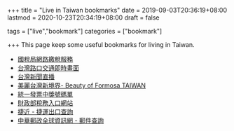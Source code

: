 +++
title = "Live in Taiwan bookmarks"
date = 2019-09-03T20:36:19+08:00
lastmod = 2020-10-23T20:34:19+08:00
draft = false

tags = ["live","bookmark"]
categories = ["bookmark"]

+++
This page keep some useful bookmarks for living in Taiwan.
<!--more-->

- [國稅局網路繳稅服務](https://paytax.nat.gov.tw/)
- [台灣路口交通即時畫面](https://cctv.taskinghouse.com/)
- [台灣新聞直播](https://cctv.taskinghouse.com/tv/)
- [美麗台灣新境界- Beauty of Formosa TAIWAN](https://www.twbest1.com/)
- [統一發票中獎號碼單](https://www.etax.nat.gov.tw/etw-main/web/ETW183W1/)
- [財政部稅務入口網站](https://www.etax.nat.gov.tw/etwmain/?orgId=FDC)
- [捷近 - 捷運出口查詢](https://mrtexit.com/?dest=%E5%B8%AB%E5%A4%A7%E5%85%AC%E9%A4%A8%E6%A0%A1%E5%8D%80)
- [中華郵政全球資訊網 - 郵件查詢](http://postserv.post.gov.tw/pstmail/main_mail.html)


